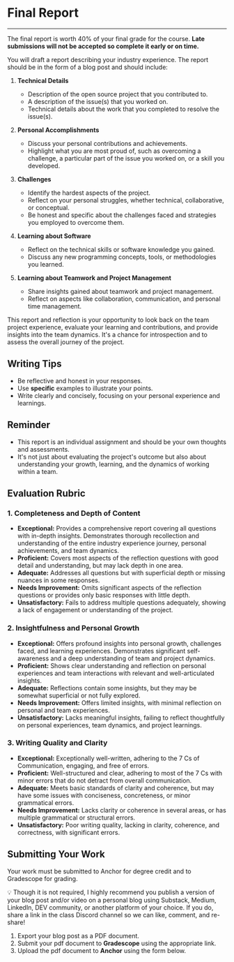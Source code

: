 # Final Report 
-----

The final report is worth 40% of your final grade for the course. **Late submissions will not be accepted so complete it early or on time.**

You will draft a report describing your industry experience. The report should be in the form of a blog post and should include:
  
1. **Technical Details**
   - Description of the open source project that you contributed to.
   - A description of the issue(s) that you worked on.
   - Technical details about the work that you completed to resolve the issue(s).

2. **Personal Accomplishments**
   - Discuss your personal contributions and achievements.
   - Highlight what you are most proud of, such as overcoming a challenge, a particular part of the issue you worked on, or a skill you developed.

3. **Challenges**
   - Identify the hardest aspects of the project.
   - Reflect on your personal struggles, whether technical, collaborative, or conceptual.
   - Be honest and specific about the challenges faced and strategies you employed to overcome them.

4. **Learning about Software**
   - Reflect on the technical skills or software knowledge you gained.
   - Discuss any new programming concepts, tools, or methodologies you learned.

5. **Learning about Teamwork and Project Management**
   - Share insights gained about teamwork and project management.
   - Reflect on aspects like collaboration, communication, and personal time management.

This report and reflection is your opportunity to look back on the team project experience, evaluate your learning and contributions, and provide insights into the team dynamics. It's a chance for introspection and to assess the overall journey of the project.

## Writing Tips

- Be reflective and honest in your responses.
- Use **specific** examples to illustrate your points.
- Write clearly and concisely, focusing on your personal experience and learnings.

## Reminder

- This report is an individual assignment and should be your own thoughts and assessments.
- It's not just about evaluating the project's outcome but also about understanding your growth, learning, and the dynamics of working within a team.

## Evaluation Rubric

### 1. Completeness and Depth of Content

- **Exceptional:** Provides a comprehensive report covering all questions with in-depth insights. Demonstrates thorough recollection and understanding of the entire industry experience journey, personal achievements, and team dynamics.
- **Proficient:** Covers most aspects of the reflection questions with good detail and understanding, but may lack depth in one area.
- **Adequate:** Addresses all questions but with superficial depth or missing nuances in some responses.
- **Needs Improvement:** Omits significant aspects of the reflection questions or provides only basic responses with little depth.
- **Unsatisfactory:** Fails to address multiple questions adequately, showing a lack of engagement or understanding of the project.

### 2. Insightfulness and Personal Growth

- **Exceptional:** Offers profound insights into personal growth, challenges faced, and learning experiences. Demonstrates significant self-awareness and a deep understanding of team and project dynamics.
- **Proficient:** Shows clear understanding and reflection on personal experiences and team interactions with relevant and well-articulated insights.
- **Adequate:** Reflections contain some insights, but they may be somewhat superficial or not fully explored.
- **Needs Improvement:** Offers limited insights, with minimal reflection on personal and team experiences.
- **Unsatisfactory:** Lacks meaningful insights, failing to reflect thoughtfully on personal experiences, team dynamics, and project learnings.

### 3. Writing Quality and Clarity

- **Exceptional:** Exceptionally well-written, adhering to the 7 Cs of Communication, engaging, and free of errors.
- **Proficient:** Well-structured and clear, adhering to most of the 7 Cs with minor errors that do not detract from overall communication.
- **Adequate:** Meets basic standards of clarity and coherence, but may have some issues with conciseness, concreteness, or minor grammatical errors.
- **Needs Improvement:** Lacks clarity or coherence in several areas, or has multiple grammatical or structural errors.
- **Unsatisfactory:** Poor writing quality, lacking in clarity, coherence, and correctness, with significant errors.

## Submitting Your Work

Your work must be submitted to Anchor for degree credit and to Gradescope for grading.

<aside>
  💡 Though it is not required, I highly recommend you publish a version of your blog post and/or video on a personal blog using Substack, Medium, LinkedIn, DEV community, or another platform of your choice. If you do, share a link in the class Discord channel so we can like, comment, and re-share!
</aside>

1. Export your blog post as a PDF document.
2. Submit your pdf document to **Gradescope** using the appropriate link.
3. Upload the pdf document to **Anchor** using the form below.

